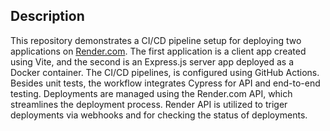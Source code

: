 ## Description

This repository demonstrates a CI/CD pipeline setup for deploying two applications on [Render.com](https://render.com/). The first application is a client app created using Vite, and the second is an Express.js server app deployed as a Docker container. The CI/CD pipelines, is configured using GitHub Actions.
Besides unit tests, the workflow integrates Cypress for API and end-to-end testing. Deployments are managed using the Render.com API, which streamlines the deployment process. Render API is utilized to triger deployments via webhooks and for checking the status of deployments.


